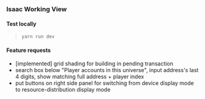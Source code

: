 ### Isaac Working View

#### Test locally
> `yarn run dev`

#### Feature requests
- [implemented] grid shading for building in pending transaction
- search box below "Player accounts in this universe", input address's last 4 digits, show matching full address + player index
- put buttons on right side panel for switching from device display mode to resource-distribution display mode
